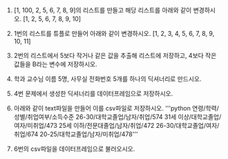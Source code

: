1. [1, 100, 2, 5, 6, 7, 8, 9]의 리스트를 만들고 해당 리스트를 아래와 같이 변경하시오.
   [1, 2, 5, 6, 7, 8, 9, 10]

2. 1번의 리스트를 튜플로 만들어 아래와 같이 변경하시오.
   [1, 2, 3, 4, 5, 6, 7, 8, 9, 10, 11]

3. 2번의 리스트에서 5보다 작거나 같은 값을 추출해 리스트에 저장하고, 4보다 작은 값들을 B라는 변수에 저장하시오.

4. 학과 교수님 이름 5명, 사무실 전화번호 5개를 하나의 딕셔너리로 만드시오.
  
5. 4번 문제에서 생성한 딕셔너리를 데이터프레임으로 저장하시오.

6. 아래와 같이 text파일을 만들어 이를 csv파일로 저장하시오.
   '''python
   연령/학력/성별/취업여부/소득수준
   26-30/대학교졸업/남자/취업/574
   31세 이상/대학교졸업/여자/미취업/473
   25세 이하/전문대졸업/남자/취업/472
   26-30/대학교졸업/여자/취업/674
   20-25/대학교졸업/남자/미취업/478'''

8. 6번의 csv파일을 데이터프레임으로 불러오시오.
